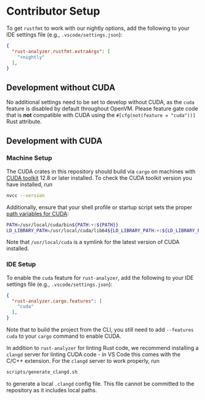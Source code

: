 # Contributor Setup

To get `rustfmt` to work with our nightly options, add the following to your IDE settings file (e.g., `.vscode/settings.json`):

```json
{  
  "rust-analyzer.rustfmt.extraArgs": [
    "+nightly"
  ],
}
```

## Development without CUDA

No additional settings need to be set to develop without CUDA, as the `cuda` feature is disabled by default throughout OpenVM. Please feature gate code that is **not** compatible with CUDA using the `#[cfg(not(feature = "cuda"))]` Rust attribute.

## Development with CUDA

### Machine Setup

The CUDA crates in this repository should build via `cargo` on machines with [CUDA toolkit](https://docs.nvidia.com/cuda/cuda-installation-guide-linux/#package-manager-installation) 12.8 or later installed. To check the CUDA toolkit version you have installed, run
```bash
nvcc --version
```
Additionally, ensure that your shell profile or startup script sets the proper [path variables for CUDA](https://docs.nvidia.com/cuda/cuda-installation-guide-linux/#environment-setup):
```bash
PATH=/usr/local/cuda/bin${PATH:+:${PATH}}
LD_LIBRARY_PATH=/usr/local/cuda/lib64${LD_LIBRARY_PATH:+:${LD_LIBRARY_PATH}}
```
Note that `/usr/local/cuda` is a symlink for the latest version of CUDA installed.

### IDE Setup

To enable the `cuda` feature for `rust-analyzer`, add the following to your IDE settings file (e.g., `.vscode/settings.json`):

```json
{  
  "rust-analyzer.cargo.features": [
    "cuda"
  ],
}
```

Note that to build the project from the CLI, you still need to add `--features cuda` to your `cargo` command to enable CUDA.

In addition to `rust-analyzer` for linting Rust code, we recommend installing a `clangd` server for linting CUDA code - in VS Code this comes with the C/C++ extension. For the `clangd` server to work properly, run

```bash
scripts/generate_clangd.sh
```

to generate a local `.clangd` config file. This file cannot be committed to the repository as it includes local paths.
